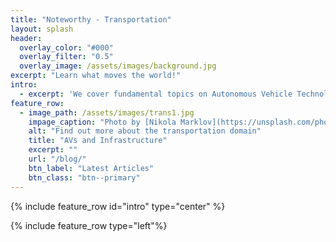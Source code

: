 ```yaml
---
title: "Noteworthy - Transportation"
layout: splash
header:
  overlay_color: "#000"
  overlay_filter: "0.5"
  overlay_image: /assets/images/background.jpg
excerpt: "Learn what moves the world!"
intro: 
  - excerpt: 'We cover fundamental topics on Autonomous Vehicle Technology and infrastructure that enables autonomy. We offer both a technological and a legislative perspective.' 
feature_row:
  - image_path: /assets/images/trans1.jpg
    impage_caption: "Photo by [Nikola Marklov](https://unsplash.com/photos/s0POmq_KbSU?utm_source=unsplash&utm_medium=referral&utm_content=creditShareLink) on [Unsplash](https://unsplash.com/?utm_source=unsplash&utm_medium=referral&utm_content=creditCopyText)" 
    alt: "Find out more about the transportation domain"
    title: "AVs and Infrastructure"
    excerpt: ""
    url: "/blog/"
    btn_label: "Latest Articles"
    btn_class: "btn--primary"
---
```


{% include feature_row id="intro" type="center" %}

{% include feature_row type="left"%}

